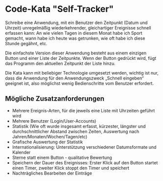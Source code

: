 Code-Kata "Self-Tracker"
========================
Schreibe eine Anwendung, mit ein Benutzer den Zeitpunkt (Datum und Uhrzeit) unregelmäßig wiederkehrender, gleichartiger Ereignisse schnell erfassen kann: An wie vielen Tagen in diesem Monat habe ich Sport gemacht, wann habe ich heute was getrunken, wie oft habe ich diese Stunde gegähnt, etc. 

Die einfachste Version dieser Anwendung besteht aus einem einzigen Button und einer Liste der Zeitpunkte. Wenn der Button gedrückt wird, fügt das Programm den aktuellen Zeitpunkt der Liste hinzu.

Die Kata kann mit beliebiger Technologie umgesetzt werden, wichtig ist nur, dass die Anwendung für den Anwendungszweck „Schnell eingeben“ geeignet ist, also möglichst wenig Bedienschritte vom Benutzer erfordert. 

Mögliche Zusatzanforderungen
----------------------------
- Mehrere Ereignis-Arten, für die jeweils eine Liste mit Uhrzeiten geführt wird
- Mehrere Benutzer (Login/User-Accounts)
- Statistik (Wie oft wurde insgesamt erfasst, kürzester, längster und durchschnittlicher Abstand zwischen Zeiten, Auswertung nach Jahren/Monaten/Wochen/Tagen/etc)
- Grafische Auswertung der Statistik
- Internationalisierung: Unterstützung verschiedener Datumsformate und Kalender
- Sterne statt einem Button - qualitative Bewertung
- Speichern der Dauer des Ereignisses: Erster Klick auf den Button startet einen Timer, zweiter Klick stoppt den Timer und speichert 
- Nachträgliches Bearbeiten der Einträge